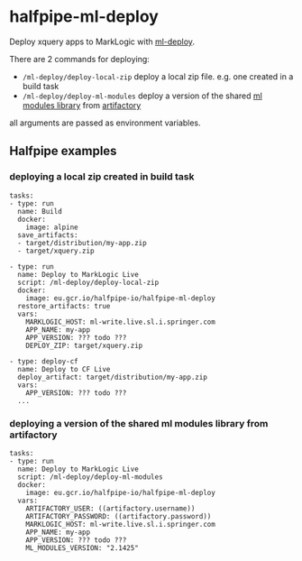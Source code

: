 # halfpipe-ml-deploy

Deploy xquery apps to MarkLogic with [ml-deploy](https://github.com/springernature/ml-deploy).

There are 2 commands for deploying:
  - `/ml-deploy/deploy-local-zip` deploy a local zip file. e.g. one created in a build task
  - `/ml-deploy/deploy-ml-modules` deploy a version of the shared [ml modules library](https://github.com/springernature/ml) from [artifactory](https://springernature.jfrog.io/springernature/simple/libs-release-local/com/springer/ml-modules/)

all arguments are passed as environment variables.

## Halfpipe examples

### deploying a local zip created in build task
```
tasks:
- type: run
  name: Build
  docker:
    image: alpine
  save_artifacts:
  - target/distribution/my-app.zip
  - target/xquery.zip

- type: run
  name: Deploy to MarkLogic Live
  script: /ml-deploy/deploy-local-zip
  docker:
    image: eu.gcr.io/halfpipe-io/halfpipe-ml-deploy
  restore_artifacts: true
  vars:
    MARKLOGIC_HOST: ml-write.live.sl.i.springer.com
    APP_NAME: my-app
    APP_VERSION: ??? todo ???
    DEPLOY_ZIP: target/xquery.zip

- type: deploy-cf
  name: Deploy to CF Live
  deploy_artifact: target/distribution/my-app.zip
  vars:
    APP_VERSION: ??? todo ???
  ...
```

### deploying a version of the shared ml modules library from artifactory
```
tasks:
- type: run
  name: Deploy to MarkLogic Live
  script: /ml-deploy/deploy-ml-modules
  docker:
    image: eu.gcr.io/halfpipe-io/halfpipe-ml-deploy
  vars:
    ARTIFACTORY_USER: ((artifactory.username))
    ARTIFACTORY_PASSWORD: ((artifactory.password))
    MARKLOGIC_HOST: ml-write.live.sl.i.springer.com
    APP_NAME: my-app
    APP_VERSION: ??? todo ???
    ML_MODULES_VERSION: "2.1425"
```
